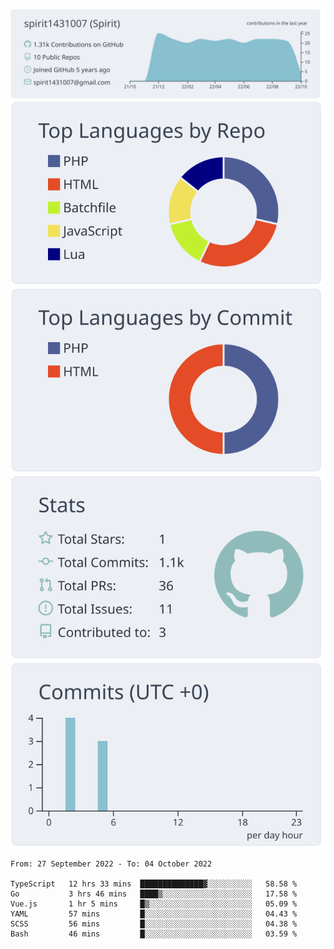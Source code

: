 [![](https://raw.githubusercontent.com/spirit1431007/spirit1431007/master/profile-summary-card-output/nord_bright/0-profile-details.svg)](https://git.io/spiritx)
[![](https://raw.githubusercontent.com/spirit1431007/spirit1431007/master/profile-summary-card-output/nord_bright/1-repos-per-language.svg)](https://git.io/spiritx) [![](https://raw.githubusercontent.com/spirit1431007/spirit1431007/master/profile-summary-card-output/nord_bright/2-most-commit-language.svg)](https://git.io/spiritx)
[![](https://raw.githubusercontent.com/spirit1431007/spirit1431007/master/profile-summary-card-output/nord_bright/3-stats.svg)](https://git.io/spiritx) [![](https://raw.githubusercontent.com/spirit1431007/spirit1431007/master/profile-summary-card-output/nord_bright/4-productive-time.svg)](https://git.io/spiritx)

<!--START_SECTION:waka-->

```text
From: 27 September 2022 - To: 04 October 2022

TypeScript   12 hrs 33 mins  ██████████████▓░░░░░░░░░░   58.58 %
Go           3 hrs 46 mins   ████▒░░░░░░░░░░░░░░░░░░░░   17.58 %
Vue.js       1 hr 5 mins     █▒░░░░░░░░░░░░░░░░░░░░░░░   05.09 %
YAML         57 mins         █░░░░░░░░░░░░░░░░░░░░░░░░   04.43 %
SCSS         56 mins         █░░░░░░░░░░░░░░░░░░░░░░░░   04.38 %
Bash         46 mins         █░░░░░░░░░░░░░░░░░░░░░░░░   03.59 %
```

<!--END_SECTION:waka-->
